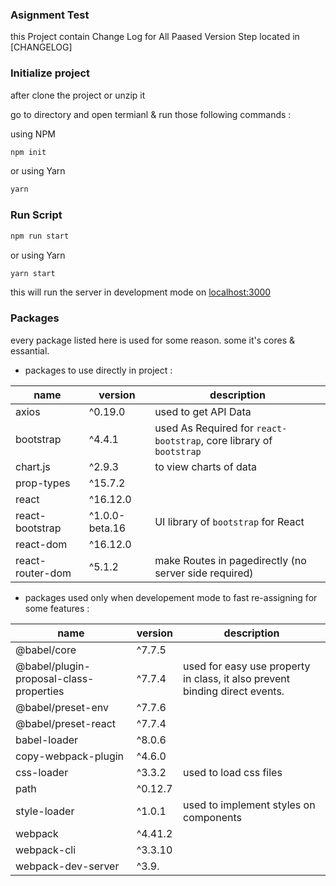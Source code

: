 ### Asignment Test

this Project contain Change Log for All Paased Version Step located in [CHANGELOG]

### Initialize project

after clone the project or unzip it 

go to directory and open termianl & run those following commands :

using NPM

```bash
npm init
```

or using Yarn 

```bash
yarn
```

### Run Script

```bash
npm run start
```

or using Yarn

```bash
yarn start
```

this will run the server in development mode on [localhost:3000](http://localhost:3000)

### Packages

every package listed here is used for some reason. some it's cores & essantial.

-   packages to use directly in project :

| name             | version        | description                                                         |
| ---------------- | -------------- | ------------------------------------------------------------------- |
| axios            | ^0.19.0        | used to get API Data                                                |
| bootstrap        | ^4.4.1         | used As Required for `react-bootstrap`, core library of `bootstrap` |
| chart.js         | ^2.9.3         | to view charts of data                                              |
| prop-types       | ^15.7.2        |                                                                     |
| react            | ^16.12.0       |                                                                     |
| react-bootstrap  | ^1.0.0-beta.16 | UI library of `bootstrap` for React                                 |
| react-dom        | ^16.12.0       |                                                                     |
| react-router-dom | ^5.1.2         | make Routes in pagedirectly (no server side required)               |

-   packages used only when developement mode to fast re-assigning for some features :

| name                                    | version | description                                                                 |
| --------------------------------------- | ------- | --------------------------------------------------------------------------- |
| @babel/core                             | ^7.7.5  |                                                                             |
| @babel/plugin-proposal-class-properties | ^7.7.4  | used for easy use property in class, it also prevent binding direct events. |
| @babel/preset-env                       | ^7.7.6  |                                                                             |
| @babel/preset-react                     | ^7.7.4  |                                                                             |
| babel-loader                            | ^8.0.6  |                                                                             |
| copy-webpack-plugin                     | ^4.6.0  |                                                                             |
| css-loader                              | ^3.3.2  | used to load css files                                                      |
| path                                    | ^0.12.7 |                                                                             |
| style-loader                            | ^1.0.1  | used to implement styles on components                                      |
| webpack                                 | ^4.41.2 |                                                                             |
| webpack-cli                             | ^3.3.10 |                                                                             |
| webpack-dev-server                      | ^3.9.   |                                                                             |
